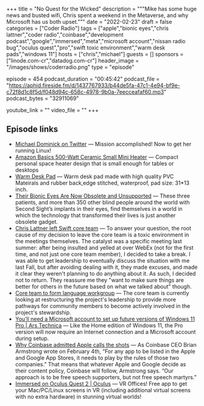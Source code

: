 +++
title = "No Quest for the Wicked"
description = """Mike has some huge news and busted wifi, Chris spent a weekend in the Metaverse, and why Microsoft has us both upset."""
date = "2022-02-23"
draft = false
categories = ["Coder Radio"]
tags = ["apple","bionic eyes","chris lattner","coder radio","coinbase","development podcast","google","immersed","meta","microsoft account","nissan radio bug","oculus quest","pro","swift toxic environment","warm desk pads","windows 11"]
hosts = ["chris","michael"]
guests = []
sponsors = ["linode.com-cr","datadog.com-cr"]
header_image = "/images/shows/coderradio.png"
type = "episode"

episode = 454
podcast_duration = "00:45:42"
podcast_file = "https://aphid.fireside.fm/d/1437767933/b44de5fa-47c1-4e94-bf9e-c72f8d1c8f5d/f048d94c-658c-4978-9b0a-7eecceafaf60.mp3"
podcast_bytes = "32911069"

youtube_link = ""
video_file = ""
+++

## Episode links

  * [Michael Dominick on Twitter](https://twitter.com/dominucco/status/1494010134053457920 "Michael Dominick on Twitter") — Mission accomplished! Now to get her running Linux! 
  * [Amazon Basics 500-Watt Ceramic Small Mini Heater](https://www.amazon.com/AmazonBasics-500-Watt-Ceramic-Personal-Heater/dp/B074MX8VN5 "Amazon Basics 500-Watt Ceramic Small Mini Heater") — Compact personal space heater design that is small enough for tables or desktops
  * [Warm Desk Pad](https://www.amazon.com/Olidik-Speeds-Control-Extended-Gaming/dp/B08HC8WPWQ "Warm Desk Pad") — Warm desk pad made with high quality PVC Mateirals and rubber back,edge stitched, waterproof, pad size: 31*13 inch.
  * [Their Bionic Eyes Are Now Obsolete and Unsupported](https://spectrum.ieee.org/bionic-eye-obsolete "Their Bionic Eyes Are Now Obsolete and Unsupported") — These three patients, and more than 350 other blind people around the world with Second Sight’s implants in their eyes, find themselves in a world in which the technology that transformed their lives is just another obsolete gadget. 
  * [Chris Lattner left Swift core team](https://news.ycombinator.com/item?id=30416070 "Chris Lattner left Swift core team") — To answer your question, the root cause of my decision to leave the core team is a toxic environment in the meetings themselves. The catalyst was a specific meeting last summer: after being insulted and yelled at over WebEx (not for the first time, and not just one core team member), I decided to take a break. I was able to get leadership to eventually discuss the situation with me last Fall, but after avoiding dealing with it, they made excuses, and made it clear they weren't planning to do anything about it. As such, I decided not to return. They reassure me they "want to make sure things are better for others in the future based on what we talked about" though.
  * [Core team to form language workgroup](https://forums.swift.org/t/core-team-to-form-language-workgroup/55455 "Core team to form language workgroup") — The core team is currently looking at restructuring the project's leadership to provide more pathways for community members to become actively involved in the project's stewardship.
  * [You’ll need a Microsoft account to set up future versions of Windows 11 Pro | Ars Technica](https://arstechnica.com/gadgets/2022/02/new-preview-build-adds-microsoft-account-requirement-to-windows-11-pro/ "You’ll need a Microsoft account to set up future versions of Windows 11 Pro | Ars Technica") — Like the Home edition of Windows 11, the Pro version will now require an Internet connection and a Microsoft account during setup.
  * [Why Coinbase admitted Apple calls the shots](https://www.theverge.com/22939290/web3-coinbase-apple-moderation-nfts "Why Coinbase admitted Apple calls the shots") — As Coinbase CEO Brian Armstrong wrote on February 4th, “For any app to be listed in the Apple and Google App Stores, it needs to play by the rules of those two companies.” That means that whatever Apple and Google decide as their content policy, Coinbase will follow, Armstrong says. “Our approach is to be free speech supporters, but not free speech martyrs.”
  * [Immersed on Oculus Quest 2 | Oculus](https://www.oculus.com/experiences/quest/2849273531812512/ "Immersed on Oculus Quest 2 | Oculus") — VR Offices! Free app to get your Mac/PC/Linux screens in VR (including additional virtual screens with no extra hardware) in stunning virtual worlds!

